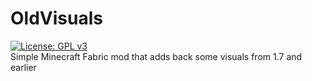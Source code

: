 <h1>OldVisuals</h1>

[![License: GPL v3](https://img.shields.io/badge/License-GPLv3-blue.svg)](https://www.gnu.org/licenses/gpl-3.0)
<br>
Simple Minecraft Fabric mod that adds back some visuals from 1.7 and earlier
